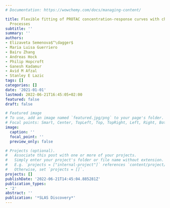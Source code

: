 ```yaml
---
# Documentation: https://wowchemy.com/docs/managing-content/

title: Flexible fitting of PROTAC concentration-response curves with changepoint Gaussian
  Processes
subtitle: ''
summary: ''
authors:
- Elizaveta Semenova$^\dagger$
- Maria Luisa Guerriero
- Bairu Zhang
- Andreas Hock
- Philip Hopcroft
- Ganesh Kadamur
- Avid M Afzal
- Stanley E Lazic
tags: []
categories: []
date: '2021-01-01'
lastmod: 2022-06-21T16:45:05+02:00
featured: false
draft: false

# Featured image
# To use, add an image named `featured.jpg/png` to your page's folder.
# Focal points: Smart, Center, TopLeft, Top, TopRight, Left, Right, BottomLeft, Bottom, BottomRight.
image:
  caption: ''
  focal_point: ''
  preview_only: false

# Projects (optional).
#   Associate this post with one or more of your projects.
#   Simply enter your project's folder or file name without extension.
#   E.g. `projects = ["internal-project"]` references `content/project/deep-learning/index.md`.
#   Otherwise, set `projects = []`.
projects: []
publishDate: '2022-06-21T14:45:04.885281Z'
publication_types:
- '2'
abstract: ''
publication: '*SLAS Discovery*'
---
```


